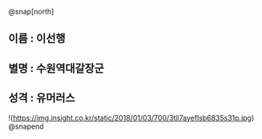 @snap[north]
## 이름 : 이선행
## 별명 : 수원역대갈장군
## 성격 : 유머러스
!(https://img.insight.co.kr/static/2018/01/03/700/3tli7ayeflsb6835s31p.jpg)
@snapend
